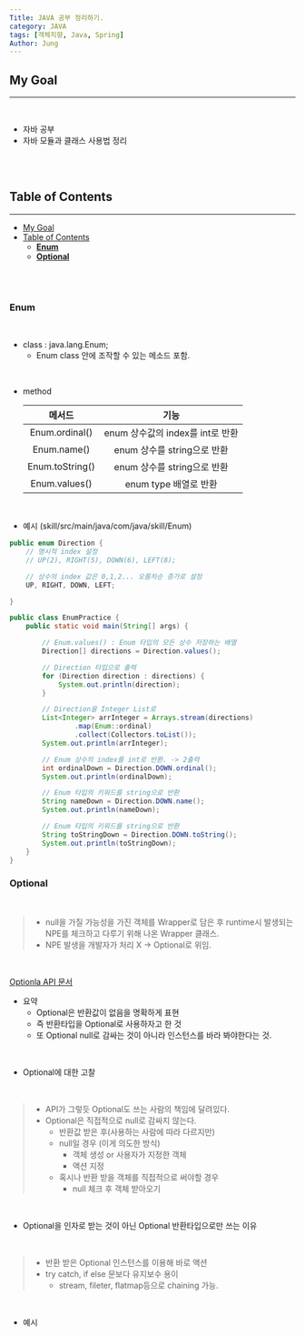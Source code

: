 ```yaml
---
Title: JAVA 공부 정리하기.
category: JAVA
tags: [객체지향, Java, Spring]
Author: Jung
---
```


## My Goal

---

</br>

- 자바 공부
- 자바 모듈과 클래스 사용법 정리

</br>
</br>

## Table of Contents

---

- [My Goal](#my-goal)
- [Table of Contents](#table-of-contents)
  - [**Enum**](#enum)
  - [**Optional**](#optional)

</br>
</br>

### **Enum**

</br>

- class : java.lang.Enum;
  - Enum class 안에 조작할 수 있는 메소드 포함.

</br>

- method

  |     메서드      |               기능               |
  | :-------------: | :------------------------------: |
  | Enum.ordinal()  | enum 상수값의 index를 int로 반환 |
  |   Enum.name()   |   enum 상수를 string으로 반환    |
  | Enum.toString() |   enum 상수를 string으로 반환    |
  |  Enum.values()  |      enum type 배열로 반환       |

</br>

- 예시 (skill/src/main/java/com/java/skill/Enum)

```java
public enum Direction {
    // 명시적 index 설정
    // UP(2), RIGHT(5), DOWN(6), LEFT(8);

    // 상수의 index 값은 0,1,2... 오름차순 증가로 설정
    UP, RIGHT, DOWN, LEFT;

}

public class EnumPractice {
    public static void main(String[] args) {

        // Enum.values() : Enum 타입의 모든 상수 저장하는 배열
        Direction[] directions = Direction.values();

        // Direction 타입으로 출력
        for (Direction direction : directions) {
            System.out.println(direction);
        }

        // Direction을 Integer List로
        List<Integer> arrInteger = Arrays.stream(directions)
                .map(Enum::ordinal)
                .collect(Collectors.toList());
        System.out.println(arrInteger);

        // Enum 상수의 index를 int로 반환. -> 2출력
        int ordinalDown = Direction.DOWN.ordinal();
        System.out.println(ordinalDown);

        // Enum 타입의 키워드를 string으로 반환
        String nameDown = Direction.DOWN.name();
        System.out.println(nameDown);

        // Enum 타입의 키워드를 string으로 반환
        String toStringDown = Direction.DOWN.toString();
        System.out.println(toStringDown);
    }
}
```

### **Optional**

</br>

> - null을 가질 가능성을 가진 객체를 Wrapper로 담은 후 runtime시 발생되는 NPE를 체크하고 다루기 위해 나온 Wrapper 클래스.
> - NPE 발생을 개발자가 처리 X -> Optional로 위임.

</br>

[Optionla API 문서](https://docs.oracle.com/javase/9/docs/api/java/util/Optional.html)

- 요약
  - Optional은 반환값이 없음을 명확하게 표현
  - 즉 반환타입을 Optional로 사용하자고 한 것
  - 또 Optional null로 감싸는 것이 아니라 인스턴스를 바라 봐야한다는 것.

</br>

- Optional에 대한 고찰

</br>

> - API가 그렇듯 Optional도 쓰는 사람의 책임에 달려있다.
> - Optional은 직접적으로 null로 감싸지 않는다.
>   - 반환값 받은 후(사용하는 사람에 따라 다르지만)
>   - null일 경우 (이게 의도한 방식)
>     - 객체 생성 or 사용자가 지정한 객체
>     - 액션 지정
>   - 혹시나 반환 받을 객체를 직접적으로 써야할 경우
>     - null 체크 후 객체 받아오기

</br>

- Optional을 인자로 받는 것이 아닌 Optional 반환타입으로만 쓰는 이유

</br>

> - 반환 받은 Optional 인스턴스를 이용해 바로 액션
> - try catch, if else 문보다 유지보수 용이
>   - stream, fileter, flatmap등으로 chaining 가능.

</br>

- 예시

```java

```

```java

```
